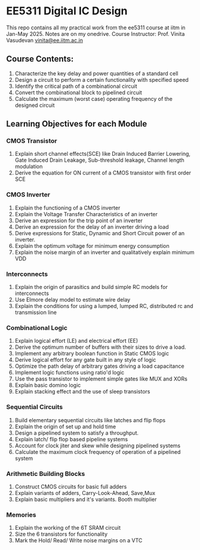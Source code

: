 # EE5311 Digital IC Design

This repo contains all my practical work from the ee5311 course at iitm in Jan-May 2025. Notes are on my onedrive.
Course Instructor: Prof. Vinita Vasudevan <vinita@ee.iitm.ac.in>

## Course Contents:

1. Characterize the key delay and power quantities of a standard cell
2. Design a circuit to perform a certain functionality with specified speed
3. Identify the critical path of a combinational circuit
4. Convert the combinational block to pipelined circuit
5. Calculate the maximum (worst case) operating frequency of the designed circuit

## Learning Objectives for each Module

### CMOS Transistor
1. Explain short channel effects(SCE) like Drain Induced Barrier Lowering, Gate Induced Drain Leakage, Sub-threshold leakage, Channel length modulation
2. Derive the equation for ON current of a CMOS transistor with first order SCE

### CMOS Inverter
1. Explain the functioning of a CMOS inverter
2. Explain the Voltage Transfer Characteristics of an inverter
3. Derive an expression for the trip point of an inverter
4. Derive an expression for the delay of an inverter driving a load
5. Derive expressions for Static, Dynamic and Short Circuit power of an inverter.
6. Explain the optimum voltage for minimum energy consumption
7. Explain the noise margin of an inverter and qualitatively explain minimum VDD

### Interconnects
1. Explain the origin of parasitics and build simple RC models for interconnects
2. Use Elmore delay model to estimate wire delay
3. Explain the conditions for using a lumped, lumped RC, distributed rc and transmission line

### Combinational Logic
1. Explain logical effort (LE) and electrical effort (EE)
2. Derive the optimum number of buffers with their sizes to drive a load.
3. Implement any arbitrary boolean function in Static CMOS logic
4. Derive logical effort for any gate built in any style of logic
5. Optimize the path delay of arbitrary gates driving a load capacitance
6. Implement logic functions using ratio'd logic
7. Use the pass transistor to implement simple gates like MUX and XORs
8. Explain basic domino logic
9. Explain stacking effect and the use of sleep transistors

### Sequential Circuits
1. Build elementary sequential circuits like latches and flip flops
2. Explain the origin of set up and hold time
3. Design a pipelined system to satisfy a throughput.
4. Explain latch/ flip flop based pipeline systems
5. Account for clock jiter and skew while designing pipelined systems
6. Calculate the maximum clock frequency of operation of a pipelined system

### Arithmetic Building Blocks
1. Construct CMOS circuits for basic full adders
2. Explain variants of adders, Carry-Look-Ahead, Save,Mux
3. Explain basic multipliers and it's variants. Booth multiplier

### Memories
1. Explain the working of the 6T SRAM circuit
2. Size the 6 transistors for functionality
3. Mark the Hold/ Read/ Write noise margins on a VTC
